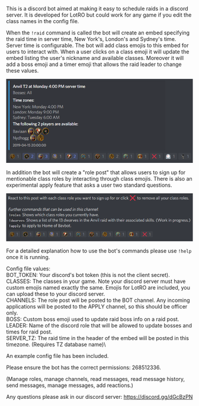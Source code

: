 This is a discord bot aimed at making it easy to schedule raids in a discord server. It is developed for LotRO but could work for any game if you edit the class names in the config file.

When the `!raid` command is called the bot will create an embed specifying the raid time in server time, New York's, London's and Sydney's time. Server time is configurable. The bot will add class emojis to this embed for users to interact with. When a user clicks on a class emoji it will update the embed listing the user's nickname and available classes. Moreover it will add a boss emoji and a timer emoji that allows the raid leader to change these values.

![Screenshot](screenshots/raid.png)

In addition the bot will create a "role post" that allows users to sign up for mentionable class roles by interacting through class emojis. There is also an experimental apply feature that asks a user two standard questions.

![Screenshot](screenshots/role.png)

For a detailed explanation how to use the bot's commands please use `!help` once it is running.

Config file values:\
BOT_TOKEN: Your discord's bot token (this is not the client secret).\
CLASSES: The classes in your game. Note your discord server must have custom emojis named exactly the same. Emojis for LotRO are included, you can upload these to your discord server.\
CHANNELS: The role post will be posted to the BOT channel. Any incoming applications will be posted to the APPLY channel, so this should be officer only.\
BOSS: Custom boss emoji used to update raid boss info on a raid post.\
LEADER: Name of the discord role that will be allowed to update bosses and times for raid post.\
SERVER_TZ: The raid time in the header of the embed will be posted in this timezone. (Requires TZ database name)\

An example config file has been included.

Please ensure the bot has the correct permissions: 268512336.

(Manage roles, manage channels, read messages, read message history, send messages, manage messages, add reactions.)

Any questions please ask in our discord server:
https://discord.gg/dGcBzPN
